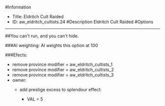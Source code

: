 #Information
 - Title: Eldritch Cult Raided
 - ID: aw_eldritch_cultists.24
#Description
Eldritch Cult Raided
#Options

___
##You can't run, and you can't hide.

###AI weighting:
AI weights this option at 100


###Efects:<ul><li>remove province modifier = aw_eldritch_cultists_1</li><li>remove province modifier = aw_eldritch_cultists_2</li><li>remove province modifier = aw_eldritch_cultists_3</li><li>owner:</li><ul><li>add prestige excess to splendour effect:</li><ul><li>VAL = 5</li></ul></ul></ul>
